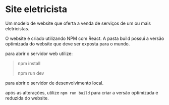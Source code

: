 # Site eletricista

Um modelo de website que oferta a venda de serviços de um ou mais eletricistas.

O website é criado utilizando NPM com React.
A pasta build possui a versão optimizada do website que deve ser exposta para o mundo.

para abrir o servidor web utilize:

> npm install
>
> npm run dev

para abrir o servidor de desenvolvimento local.

após as alterações, utilize ```npm run build``` para criar a versão optimizada e reduzida do website.

